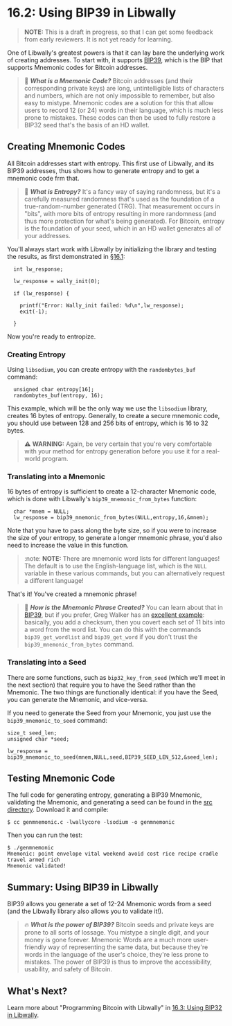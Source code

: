 # 16.2: Using BIP39 in Libwally

> **NOTE:** This is a draft in progress, so that I can get some feedback from early reviewers. It is not yet ready for learning.

One of Libwally's greatest powers is that it can lay bare the underlying work of creating addresses. To start with, it supports [BIP39](https://github.com/bitcoin/bips/blob/master/bip-0039.mediawiki), which is the BIP that supports Mnemonic codes for Bitcoin addresses.

> :book: ***What is a Mnemonic Code?*** Bitcoin addresses (and their corresponding private keys) are long, untintelligible lists of characters and numbers, which are not only impossible to remember, but also easy to mistype. Mnemonic codes are a solution for this that allow users to record 12 (or 24) words in their language, which is much less prone to mistakes. These codes can then be used to fully restore a BIP32 seed that's the basis of an HD wallet.

## Creating Mnemonic Codes

All Bitcoin addresses start with entropy. This first use of Libwally, and its BIP39 addresses, thus shows how to generate entropy and to get a mnemonic code frm that.

> :book: ***What is Entropy?*** It's a fancy way of saying randomness, but it's a carefully measured randomness that's used as the foundation of a true-random-number generated (TRG). That measurement occurs in "bits", with more bits of entropy resulting in more randomness (and thus more protection for what's being generated). For Bitcoin, entropy is the foundation of your seed, which in an HD wallet generates all of your addresses.

You'll always start work with Libwally by initializing the library and testing the results, as first demonstrated in [§16.1](16_1_Setting_Up_Libwally.md):
```
  int lw_response;

  lw_response = wally_init(0);

  if (lw_response) {

    printf("Error: Wally_init failed: %d\n",lw_response);
    exit(-1);
    
  }
```
Now you're ready to entropize.

### Creating Entropy

Using `libsodium`, you can create entropy with the `randombytes_buf` command:
```
  unsigned char entropy[16];  
  randombytes_buf(entropy, 16);
```
This example, which will be the only way we use the `libsodium` library, creates 16 bytes of entropy. Generally, to create a secure mnemonic code, you should use between 128 and 256 bits of entropy, which is 16 to 32 bytes.

>:warning: **WARNING:** Again, be very certain that you're very comfortable with your method for entropy generation before you use it for a real-world program.

### Translating into a Mnemonic

16 bytes of entropy is sufficient to create a 12-character Mnemonic code, which is done with Libwally's `bip39_mnemonic_from_bytes` function:
```
  char *mnem = NULL;
  lw_response = bip39_mnemonic_from_bytes(NULL,entropy,16,&mnem);
```
Note that you have to pass along the byte size, so if you were to increase the size of your entropy, to generate a longer mnemonic phrase, you'd also need to increase the value in this function.

> :note: **NOTE:** There are mnemonic word lists for different languages! The default is to use the English-language list, which is the `NULL` variable in these various commands, but you can alternatively request a different language!

That's it! You've created a mnemonic phrase!

>:book: ***How is the Mnemonic Phrase Created?*** You can learn about that in [BIP39](https://github.com/bitcoin/bips/blob/master/bip-0039.mediawiki), but if you prefer, Greg Walker has an [excellent example](https://learnmeabitcoin.com/technical/mnemonic): basically, you add a checksum, then you covert each set of 11 bits into a word from the word list. You can do this with the commands `bip39_get_wordlist` and `bip39_get_word` if you don't trust the `bip39_mnemonic_from_bytes` command.

### Translating into a Seed

There are some functions, such as `bip32_key_from_seed` (which we'll meet in the next section) that require you to have the Seed rather than the Mnemonic. The two things are functionally identical: if you have the Seed, you can generate the Mnemonic, and vice-versa.

If you need to generate the Seed from your Mnemonic, you just use the `bip39_mnemonic_to_seed` command:
```
size_t seed_len;
unsigned char *seed;

lw_response = bip39_mnemonic_to_seed(mnem,NULL,seed,BIP39_SEED_LEN_512,&seed_len);
```
## Testing Mnemonic Code

The full code for generating entropy, generating a BIP39 Mnemonic, validating the Mnemonic, and generating a seed can be found in the [src directory](src/16_2_genmnemonic.c). Download it and compile:
```
$ cc genmnemonic.c -lwallycore -lsodium -o genmnemonic
```
Then you can run the test:
```
$ ./genmnemonic 
Mnemonic: point envelope vital weekend avoid cost rice recipe cradle travel armed rich
Mnemonic validated!
```

## Summary: Using BIP39 in Libwally

BIP39 allows you generate a set of 12-24 Mnemonic words from a seed (and the Libwally library also allows you to validate it!).

> :fire: ***What is the power of BIP39?*** Bitcoin seeds and private keys are prone to all sorts of lossage. You mistype a single digit, and your money is gone forever. Mnemonic Words are a much more user-friendly way of representing the same data, but because they're words in the language of the user's choice, they're less prone to mistakes. The power of BIP39 is thus to improve the accessibility, usability, and safety of Bitcoin.

## What's Next?

Learn more about "Programming Bitcoin with Libwally" in [16.3: Using BIP32 in Libwally](16_3_Using_BIP39_in_Libwally.md).
